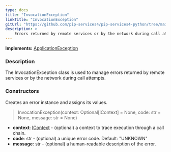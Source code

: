 ```yaml
---
type: docs
title: "InvocationException"
linkTitle: "InvocationException"
gitUrl: "https://github.com/pip-services4/pip-services4-python/tree/main/pip-services4-commons-python"
description: >
    Errors returned by remote services or by the network during call attempts.
---
```


**Implements:** [ApplicationException](../application_exception)

### Description

The InvocationException class is used to manage errors returned by remote services or by the network during call attempts.

### Constructors
Creates an error instance and assigns its values.

> InvocationException(context: Optional[IContext] = None, code: str = None, message: str = None)

- **context**: [IContext](../../../components/context/icontext) - (optional) a context to trace execution through a call chain.
- **code**: str - (optional) a unique error code. Default: "UNKNOWN"
- **message**: str - (optional) a human-readable description of the error.

